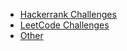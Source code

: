 - [Hackerrank Challenges](Hackerrank/README.md)
- [LeetCode Challenges](LeetCode/README.md)
- [Other](Other/README.md)
